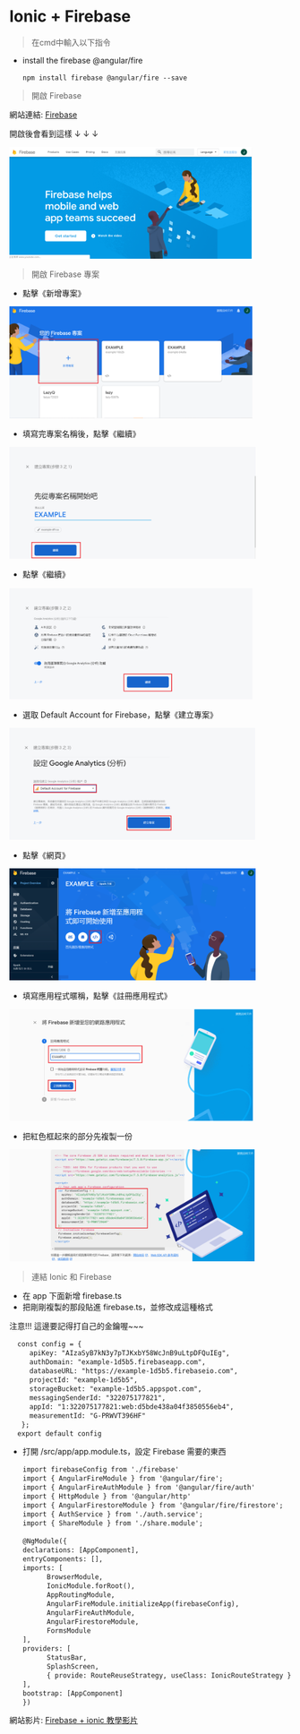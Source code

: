 # Ionic + Firebase
>在cmd中輸入以下指令
* install the firebase @angular/fire

      npm install firebase @angular/fire --save
      
  
  
> 開啟 Firebase

網站連結: [Firebase](https://firebase.google.com/)

開啟後會看到這樣 ↓ ↓ ↓

<img src="教程圖片/start.png" width="ˇ250px" height="200px">



> 開啟 Firebase 專案


* 點擊《新增專案》

<img src="教程圖片/1.png" width="ˇ270px" height="200px">


* 填寫完專案名稱後，點擊《繼續》

<img src="教程圖片/2.png" width="ˇ270px" height="200px">


* 點擊《繼續》

<img src="教程圖片/3.png" width="ˇ270px" height="200px">


* 選取 Default Account for Firebase，點擊《建立專案》

<img src="教程圖片/4.png" width="ˇ270px" height="200px">


* 點擊《網頁》

<img src="教程圖片/5.png" width="ˇ270px" height="200px">


* 填寫應用程式暱稱，點擊《註冊應用程式》

<img src="教程圖片/6.png" width="ˇ270px" height="200px">


* 把紅色框起來的部分先複製一份

<img src="教程圖片/7.png" width="ˇ270px" height="200px">



> 連結 Ionic 和 Firebase


* 在 app 下面新增 firebase.ts
* 把剛剛複製的那段貼進 firebase.ts，並修改成這種格式

注意!!! 這邊要記得打自己的金鑰喔~~~

      const config = {
         apiKey: "AIzaSyB7kN3y7pTJKxbY58WcJnB9uLtpDFQuIEg",
         authDomain: "example-1d5b5.firebaseapp.com",
         databaseURL: "https://example-1d5b5.firebaseio.com",
         projectId: "example-1d5b5",
         storageBucket: "example-1d5b5.appspot.com",
         messagingSenderId: "322075177821",
         appId: "1:322075177821:web:d5bde438a04f3850556eb4",
         measurementId: "G-PRWVT396HF"
       };
      export default config
     
     
* 打開 /src/app/app.module.ts，設定 Firebase 需要的東西

      import firebaseConfig from './firebase'
      import { AngularFireModule } from '@angular/fire';
      import { AngularFireAuthModule } from '@angular/fire/auth'
      import { HttpModule } from '@angular/http'
      import { AngularFirestoreModule } from '@angular/fire/firestore';
      import { AuthService } from './auth.service';
      import { ShareModule } from './share.module';
      
      @NgModule({
      declarations: [AppComponent],
      entryComponents: [],
      imports: [
            BrowserModule,
            IonicModule.forRoot(),
            AppRoutingModule,
            AngularFireModule.initializeApp(firebaseConfig),
            AngularFireAuthModule,
            AngularFirestoreModule,
            FormsModule
      ],
      providers: [
            StatusBar,
            SplashScreen,
            { provide: RouteReuseStrategy, useClass: IonicRouteStrategy }
      ],
      bootstrap: [AppComponent]
      })
      
 網站影片: [Firebase + ionic 教學影片](https://www.youtube.com/watch?v=Q8zcieAWn3g&t=769s)
      
            
  



